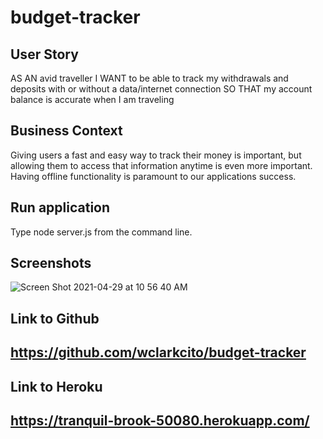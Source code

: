 # budget-tracker

## User Story

AS AN avid traveller
I WANT to be able to track my withdrawals and deposits with or without a data/internet connection
SO THAT my account balance is accurate when I am traveling

## Business Context

Giving users a fast and easy way to track their money is important, but allowing them to access that information anytime is even more important. Having offline functionality is paramount to our applications success.

## Run application

Type node server.js from the command line.

## Screenshots

![Screen Shot 2021-04-29 at 10 56 40 AM](https://user-images.githubusercontent.com/73144564/116596715-97052b00-a8d9-11eb-9ebf-aa9aded6787e.png)

## Link to Github

## https://github.com/wclarkcito/budget-tracker

## Link to Heroku

## https://tranquil-brook-50080.herokuapp.com/
